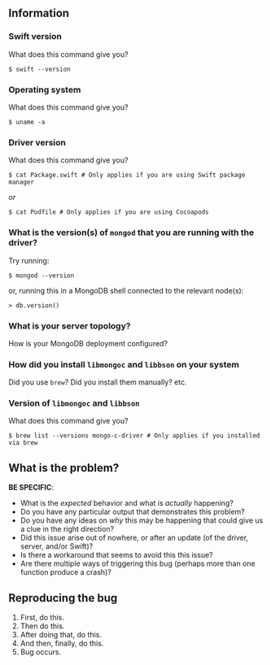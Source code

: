 <!--
  Make sure you have read CONTRIBUTING.md completely before you file a new
  issue! 

  If possible, try to determine if the bug is actually part of the Swift driver,
  or if the issue is actually from `libmongoc` or `libbson`. If so, you should
  file the issue with the representative projects.
-->

## Information

### Swift version

What does this command give you?
```
$ swift --version
```

### Operating system

What does this command give you?
```
$ uname -a
```

### Driver version

What does this command give you?
```
$ cat Package.swift # Only applies if you are using Swift package manager
```
*or*
```
$ cat Podfile # Only applies if you are using Cocoapods
```

### What is the version(s) of `mongod` that you are running with the driver?
Try running:
```
$ mongod --version
```
or, running this in a MongoDB shell connected to the relevant node(s):
```
> db.version()
```

### What is your server topology?
How is your MongoDB deployment configured?

### How did you install `libmongoc` and `libbson` on your system
Did you use `brew`? Did you install them manually? etc.

### Version of `libmongoc` and `libbson`

What does this command give you?
```
$ brew list --versions mongo-c-driver # Only applies if you installed via brew
```

## What is the problem? 

**BE SPECIFIC**:
* What is the _expected_ behavior and what is _actually_ happening?
* Do you have any particular output that demonstrates this problem?
* Do you have any ideas on _why_ this may be happening that could give us a
clue in the right direction?
* Did this issue arise out of nowhere, or after an update (of the driver,
server, and/or Swift)? 
* Is there a workaround that seems to avoid this this issue?
* Are there multiple ways of triggering this bug (perhaps more than one
function produce a crash)?

## Reproducing the bug

1. First, do this.
2. Then do this.
3. After doing that, do this.
4. And then, finally, do this.
5. Bug occurs.
